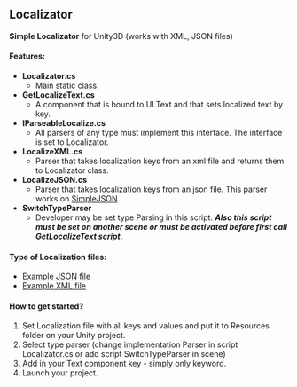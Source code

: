 ## Localizator
**Simple Localizator** for Unity3D (works with XML, JSON files)

#### Features:
- **Localizator.cs**
  - Main static class.
- **GetLocalizeText.cs**
  - A component that is bound to UI.Text and that sets localized text by key.
- **IParseableLocalize.cs**
  - All parsers of any type must implement this interface. The interface is set to Localizator.
- **LocalizeXML.cs**
  - Parser that takes localization keys from an xml file and returns them to Localizator class.
- **LocalizeJSON.cs**
  - Parser that takes localization keys from an json file. This parser works on [SimpleJSON](https://github.com/Bunny83/SimpleJSON).
- **SwitchTypeParser**
  - Developer may be set type Parsing in this script. ***Also this script must be set on another scene or must be activated before first call GetLocalizeText script***.


#### Type of Localization files:
- [Example JSON file](https://gitlab.com/ilnpj/localizator/blob/develop/Assets/Resources/LocJSON.json)
- [Example XML file](https://gitlab.com/ilnpj/localizator/blob/develop/Assets/Resources/LocXML.xml)

#### How to get started?
1.  Set Localization file with all keys and values and put it to Resources folder on your Unity project.
2.  Select type parser (change implementation Parser in script Localizator.cs or add script SwitchTypeParser in scene)
3.  Add in your Text component key - simply only keyword.
4.  Launch your project.
